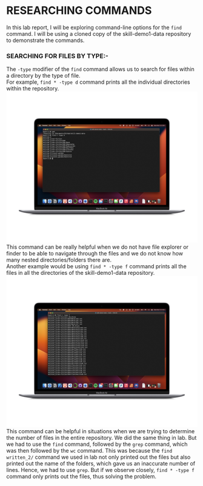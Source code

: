 # RESEARCHING COMMANDS
In this lab report, I will be exploring command-line options for the `find` command. I will be using a cloned copy of the skill-demo1-data repository to demonstrate the commands.
### SEARCHING FOR FILES BY TYPE:-
The `-type` modifier of the `find` command allows us to search for files within a directory by the type of file.\
For example, `find * -type d` command prints all the individual directories within the repository.
![Image](1.jpg)
This command can be really helpful when we do not have file explorer or finder to be able to navigate through the files and we do not know how many nested directories/folders there are.\
Another example would be using `find * -type f` command prints all the files in all the directories of the skill-demo1-data repository.
![Image](2.jpg)
This command can be helpful in situations when we are trying to determine the number of files in the entire repository. We did the same thing in lab. But we had to use the `find` command, followed by the `grep` command, which was then followed by the `wc` command. This was because the `find written_2/` command we used in lab not only printed out the files but also printed out the name of the folders, which gave us an inaccurate number of lines. Hence, we had to use `grep`. But if we observe closely, `find * -type f` command only prints out the files, thus solving the problem.
